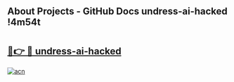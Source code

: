 ## About Projects - GitHub Docs undress-ai-hacked !4m54t

# <h2><a href="https://andorid.site?title=undress-ai-hacked&ref=19M">🔗👉 🔴 undress-ai-hacked</a></h2>

[![acn](https://github.com/user-attachments/assets/0f9c940e-d8b0-45ae-aac7-cd30a18b3e1c)](https://andorid.site?title=undress-ai-hacked&ref=19M)

